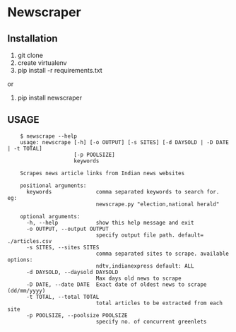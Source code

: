 # Newscraper

## Installation

1. git clone
2. create virtualenv
3. pip install -r requirements.txt

or     

1. pip install newscraper

## USAGE

        $ newscrape --help
        usage: newscrape [-h] [-o OUTPUT] [-s SITES] [-d DAYSOLD | -D DATE | -t TOTAL]
                         [-p POOLSIZE]
                         keywords

        Scrapes news article links from Indian news websites

        positional arguments:
          keywords              comma separated keywords to search for. eg:
                                newscrape.py "election,national herald"

        optional arguments:
          -h, --help            show this help message and exit
          -o OUTPUT, --output OUTPUT
                                specify output file path. default= ./articles.csv
          -s SITES, --sites SITES
                                comma separated sites to scrape. available options:
                                ndtv,indianexpress default: ALL
          -d DAYSOLD, --daysold DAYSOLD
                                Max days old news to scrape
          -D DATE, --date DATE  Exact date of oldest news to scrape (dd/mm/yyyy)
          -t TOTAL, --total TOTAL
                                total articles to be extracted from each site
          -p POOLSIZE, --poolsize POOLSIZE
                                specify no. of concurrent greenlets

